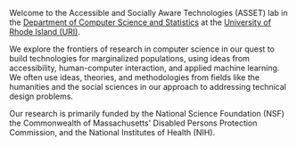 Welcome to the Accessible and Socially Aware Technologies (ASSET) lab in the <a href="https://www.cs.uri.edu/">Department of Computer Science and Statistics</a> at the <a href="https://www.uri.edu/">University of Rhode Island (URI)</a>.

We explore the frontiers of research in computer science in our quest to build technologies for marginalized populations, using ideas from accessibility, human-computer interaction, and applied machine learning. We often use ideas, theories, and methodologies from fields like the humanities and the social sciences in our approach to addressing technical design problems.

Our research is primarily funded by the National Science Foundation (NSF) the Commonwealth of Massachusetts' Disabled Persons Protection Commission, and the National Institutes of Health (NIH). 
